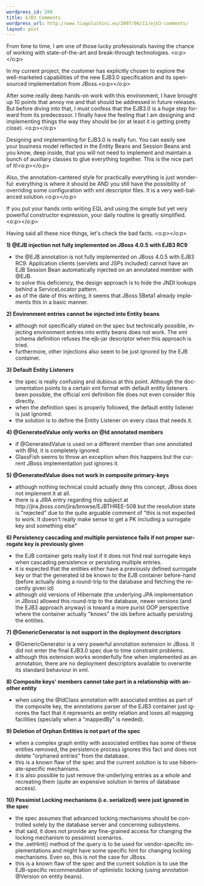 ```yaml
--- 
wordpress_id: 209
title: EJB3 Comments
wordpress_url: http://www.tiagoluchini.eu/2007/06/11/ejb3-comments/
layout: post
---
```

<span lang="EN-GB">From time to time, I am one of those lucky professionals having the chance of working with state-of-the-art and break-through technologies. <o:p></o:p></span>

<span lang="EN-GB">In my current project, the customer has explicitly chosen to explore the well-marketed capabilities of the new EJB3.0 specification and its open-sourced implementation from JBoss.<o:p></o:p></span>

<span lang="EN-GB">After some really deep hands-on work with this environment, I have brought up 10 points that annoy me and that should be addressed in future releases. But before diving into that, I must confess that the EJB3.0 is a huge step forward from its predecessor. I finally have the feeling that I am designing and implementing things the way they should be (or at least it is getting pretty close). <o:p></o:p></span>

<span lang="EN-GB">Designing and implementing for EJB3.0 is really fun. You can easily see your business model reflected in the Entity Beans and Session Beans and you know, deep inside, that you will not need to implement and maintain a bunch of auxiliary classes to glue everything together. This is the nice part of it!<o:p></o:p></span>

<span lang="EN-GB">Also, the annotation-cantered style for practically everything is just wonderful: everything is where it should be AND you still have the possibility of overriding some configuration with xml descriptor files. It is a very well-balanced solution.<o:p></o:p></span>

<span lang="EN-GB">If you put your hands onto writing EQL and using the simple but yet very powerful constructor expression, your daily routine is greatly simplified.<o:p></o:p></span>

<span lang="EN-GB">Having said all these nice things, let's check the bad facts. <o:p></o:p></span>
<p class="MsoNormal"><span lang="EN-GB"><strong>1) @EJB injection not fully implemented on JBoss 4.0.5 with EJB3 RC9</strong><o:p></o:p></span></p>

<ul>
	<li><span lang="EN-GB">the @EJB annotation is not fully implemented on JBoss 4.0.5 with EJB3 RC9. Application clients (servlets and JSPs included) cannot have an EJB Session Bean automatically injected on an annotated member with @EJB.<o:p></o:p></span></li>
	<li><span lang="EN-GB">to solve this deficiency, the design approach is to hide the JNDI lookups behind a ServiceLocator pattern.<o:p></o:p></span></li>
	<li><span lang="EN-GB">as of the date of this writing, it seems that JBoss 5Beta1 already implements this in a basic manner.<o:p></o:p></span></li>
</ul>
<p class="MsoNormal"><span lang="EN-GB"><strong>2) Environment entries cannot be injected into Entity beans</strong><o:p></o:p></span></p>

<ul>
	<li><span lang="EN-GB">although not specifically stated on the spec but technically possible, injecting environment entries into entity beans does not work. The xml schema definition refuses the ejb-jar descriptor when this approach is tried.<o:p></o:p></span></li>
	<li><span lang="EN-GB">furthermore, other injections also seem to be just ignored by the EJB container.<o:p></o:p></span></li>
</ul>
<span lang="EN-GB"><o:p></o:p></span>
<p class="MsoNormal"><span lang="EN-GB"><strong>3) Default Entity Listeners</strong><o:p></o:p></span></p>

<ul>
	<li><span lang="EN-GB">the spec is really confusing and dubious at this point. Although the documentation points to a certain xml format with default entity listeners been possible, the official xml definition file does not even consider this directly.<o:p></o:p></span></li>
	<li><span lang="EN-GB">when the definition spec is properly followed, the default entity listener is just ignored.<o:p></o:p></span></li>
	<li><span lang="EN-GB">the solution is to define the Entity Listener on every class that needs it.<o:p></o:p></span></li>
</ul>
<p class="MsoNormal"><span lang="EN-GB"><strong>4) @GeneratedValue only works on @Id annotated members</strong><o:p></o:p></span></p>

<ul>
	<li><span lang="EN-GB">if @GeneratedValue is used on a different member than one annotated with @Id, it is completely ignored.<o:p></o:p></span></li>
	<li><span lang="EN-GB">GlassFish seems to throw an exception when this happens but the current JBoss implementation just ignores it.<o:p></o:p></span></li>
</ul>
<p class="MsoNormal"><span lang="EN-GB"><strong>5) @GeneratedValue does not work in composite primary-keys</strong><o:p></o:p></span></p>

<ul>
	<li><span lang="EN-GB">although nothing technical could actually deny this concept, JBoss does not implement it at all.<o:p></o:p></span></li>
	<li><span lang="EN-GB">there is a JIRA entry regarding this subject at http://jira.jboss.com/jira/browse/EJBTHREE-508 but the resolution state is "rejected" due to the quite arguable comment of "this is not expected to work. It doesn't really make sense to get a PK including a surrogate key and something else"<o:p></o:p></span></li>
</ul>
<p class="MsoNormal"><span lang="EN-GB"><strong>6) Persistency cascading and multiple persistence fails if not proper surrogate key is previously given</strong><o:p></o:p></span></p>

<ul>
	<li><span lang="EN-GB">the EJB container gets really lost if it does not find real surrogate keys when cascading persistence or persisting multiple entries.<o:p></o:p></span></li>
	<li><span lang="EN-GB">it is expected that the entities either have a previously defined surrogate key or that the generated id be known to the EJB container before-hand (before actually doing a round-trip to the database and fetching the recently given id)<o:p></o:p></span></li>
	<li><span lang="EN-GB">although old versions of Hibernate (the underlying JPA implementation in JBoss) allowed this round-trip to the database, newer versions (and the EJB3 approach anyway) is toward a more purist OOP perspective where the container actually "knows" the ids before actually persisting the entities.<o:p></o:p></span></li>
</ul>
<p class="MsoNormal"><span lang="EN-GB"><strong>7) @GenericGenerator is not support in the deployment descriptors</strong><o:p></o:p></span></p>

<ul>
	<li><span lang="EN-GB">@GenericGenerator is a very powerful annotation extension in JBoss. It did not enter the final EJB3.0 spec due to time constraint problems.<o:p></o:p></span></li>
	<li><span lang="EN-GB">although this extension works wonderfully fine when implemented as an annotation, there are no deployment descriptors available to overwrite its standard behaviour in xml.<o:p></o:p></span></li>
</ul>
<p class="MsoNormal"><span lang="EN-GB"><strong>8) Composite keys' members cannot take part in a relationship with another entity</strong><o:p></o:p></span></p>

<ul>
	<li><span lang="EN-GB">when using the @IdClass annotation with associated entities as part of the composite key, the annotations parser of the EJB3 container just ignores the fact that it represents an entity relation and loses all mapping facilities (specially when a "mappedBy" is needed).<o:p></o:p></span></li>
</ul>
<p class="MsoNormal"><span lang="EN-GB"><strong>9) Deletion of Orphan Entities is not part of the spec</strong><o:p></o:p></span></p>

<ul>
	<li><span lang="EN-GB">when a complex graph entity with associated entities has some of these entities removed, the persistence process ignores this fact and does not delete "orphaned entries" from the database.<o:p></o:p></span></li>
	<li><span lang="EN-GB">this is a known flaw of the spec and the current solution is to use hibernate-specific mechanisms.<o:p></o:p></span></li>
	<li><span lang="EN-GB">it is also possible to just remove the underlying entries as a whole and recreating them (quite an expensive solution in terms of database access).<o:p></o:p></span></li>
</ul>
<p class="MsoNormal"><span lang="EN-GB"><strong>10) Pessimist Locking mechanisms (i.e. serialized) were just ignored in the spec</strong><o:p></o:p></span></p>

<ul>
	<li><span lang="EN-GB">the spec assumes that advanced locking mechanisms should be controlled solely by the database server and concerning subsystems.<o:p></o:p></span></li>
	<li><span lang="EN-GB">that said, it does not provide any fine-grained access for changing the locking mechanism to pessimist scenarios.<o:p></o:p></span></li>
	<li><span lang="EN-GB">the .setHint() method of the query is to be used for vendor-specific implementations and might have some specific hint for changing locking mechanisms. Even so, this is not the case for JBoss.<o:p></o:p></span></li>
	<li><span lang="EN-GB">this is a known flaw of the spec and the current solution is to use the EJB-specific recommendation of optimistic locking (using annotation @Version on entity beans).<o:p></o:p></span></li>
</ul>
